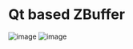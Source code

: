 Qt based ZBuffer
===============
 ![image](https://github.com/flexwang/zbuffer/blob/master/images/bunny.bmp)
 ![image](https://github.com/flexwang/zbuffer/blob/master/images/humanface.bmp)